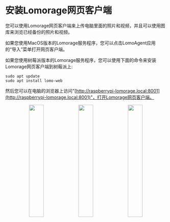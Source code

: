 # 安装Lomorage网页客户端

您可以使用Lomorage网页客户端来上传电脑里面的照片和视频，并且可以使用图库来浏览已经备份的照片和视频。

如果您使用MacOS版本的Lomorage服务程序，您可以点击LomoAgent应用的“导入”菜单打开网页客户端。

如果您使用树莓派版本的Lomorage服务程序，您可以使用下面的命令来安装Lomorage网页客户端到树莓派上:

```
sudo apt update
sudo apt install lomo-web
```

然后您可以在电脑的浏览器上访问"[http://raspberrypi-lomorage.local:8001](http://raspberrypi-lomorage.local:8001)"，打开Lomorage网页客户端。

<div align="center">
<p class="screenshoot">
  <img width="30%" src="/img/installation/lomo-web-login.png">
  <img width="30%" src="/img/installation/lomo-web-upload.png">
  <img width="30%" src="/img/installation/lomo-web-gallery.png">
</p>
</div>